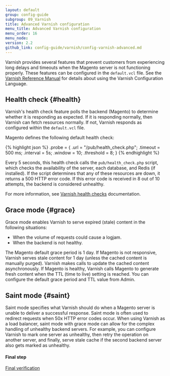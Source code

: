 ```yaml
---
layout: default
group: config-guide
subgroup: 09_Varnish
title: Advanced Varnish configuration
menu_title: Advanced Varnish configuration
menu_order: 16
menu_node:
version: 2.2
github_link: config-guide/varnish/config-varnish-advanced.md
---
```


Varnish provides several features that prevent customers from experiencing long delays and timeouts when the Magento server is not functioning properly. These features can be configured in the `default.vcl` file. See the [Varnish Reference Manual](https://www.varnish-cache.org/docs/4.1/reference/index.html) for details about using the Varnish Configuration Language.

## Health check {#health}
Varnish's health check feature polls the backend (Magento) to determine whether it is responding as expected. If it is responding normally, then Varnish can fetch resources normally. If not, Varnish responds as configured  within the `default.vcl` file.

Magento defines the following default health check:

{% highlight json %}
.probe = {
    .url = "/pub/health_check.php";
    .timeout = 500 ms;
    .interval = 5s;
    .window = 10;
    .threshold = 8;
    }
{% endhighlight %}

Every 5 seconds, this health check calls the `pub/health_check.php` script, which checks the availability of the server, each database, and Redis (if installed). If the script determines that any of these resources are down, it returns a 500 HTTP error code. If this error code is received in 8 out of 10 attempts, the backend is considered unhealthy.

For more information, see <a href="https://www.varnish-cache.org/docs/4.1/users-guide/vcl-backends.html#health-checks" target="_blank">Varnish health checks</a> documentation.

## Grace mode {#grace}

Grace mode enables Varnish to serve expired (stale) content in the following situations:

* When the volume of requests could cause a logjam.
* When the backend is not healthy.

The Magento default grace period is 1 day. If Magento is not responsive, Varnish serves stale content for 1 day (unless the cached content is manually purged). Varnish makes calls to update the cached content asynchronously. If Magento is healthy, Varnish calls Magento to generate fresh content when the TTL (time to live) setting is reached. You can configure the default grace period and TTL value from Admin.

## Saint mode {#saint}

Saint mode specifies what Varnish should do when a Magento server is unable to deliver a successful response. Saint mode is often used to redirect requests when 50x HTTP error codes occur. When using Varnish as a load balancer, saint mode with grace mode can allow for the complex handling of unhealthy backend servers. For example, you can configure Varnish to mark one server as unhealthy, then retry the operation on another server, and finally, serve stale cache if the second backend server also gets marked as unhealthy.

#### Final step
<a href="{{page.baseurl}}config-guide/varnish/config-varnish-final.html">Final verification</a>
